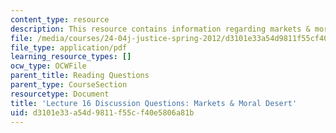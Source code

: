 ```yaml
---
content_type: resource
description: This resource contains information regarding markets & moral desert.
file: /media/courses/24-04j-justice-spring-2012/d3101e33a54d9811f55cf40e5806a81b_MIT24_04JS12_disc16.pdf
file_type: application/pdf
learning_resource_types: []
ocw_type: OCWFile
parent_title: Reading Questions
parent_type: CourseSection
resourcetype: Document
title: 'Lecture 16 Discussion Questions: Markets & Moral Desert'
uid: d3101e33-a54d-9811-f55c-f40e5806a81b
---
```

